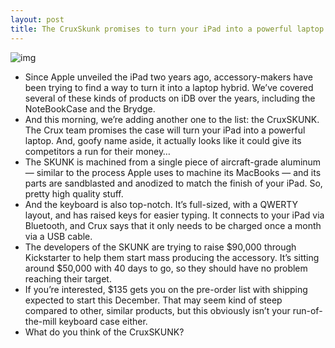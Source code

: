 ```yaml
---
layout: post
title: The CruxSkunk promises to turn your iPad into a powerful laptop
---
```

![img](http://media.idownloadblog.com/wp-content/uploads/2012/08/cruxskunk-e1345795626795.jpg)
* Since Apple unveiled the iPad two years ago, accessory-makers have been trying to find a way to turn it into a laptop hybrid. We’ve covered several of these kinds of products on iDB over the years, including the NoteBookCase and the Brydge.
* And this morning, we’re adding another one to the list: the CruxSKUNK. The Crux team promises the case will turn your iPad into a powerful laptop. And, goofy name aside, it actually looks like it could give its competitors a run for their money…
* The SKUNK is machined from a single piece of aircraft-grade aluminum — similar to the process Apple uses to machine its MacBooks — and its parts are sandblasted and anodized to match the finish of your iPad. So, pretty high quality stuff.
* And the keyboard is also top-notch. It’s full-sized, with a QWERTY layout, and has raised keys for easier typing. It connects to your iPad via Bluetooth, and Crux says that it only needs to be charged once a month via a USB cable.
* The developers of the SKUNK are trying to raise $90,000 through Kickstarter to help them start mass producing the accessory. It’s sitting around $50,000 with 40 days to go, so they should have no problem reaching their target.
* If you’re interested, $135 gets you on the pre-order list with shipping expected to start this December. That may seem kind of steep compared to other, similar products, but this obviously isn’t your run-of-the-mill keyboard case either.
* What do you think of the CruxSKUNK?

